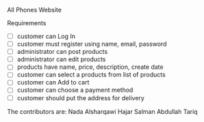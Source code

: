 All Phones Website

Requirements
- [ ] customer can Log In 
- [ ] customer must register using name, email, password
- [ ] administrator can post products
- [ ] administrator can edit products
- [ ] products have name, price, description, create date
- [ ] customer can select a products from list of products
- [ ] customer can Add to cart
- [ ] customer can choose a payment method 
- [ ] customer should put the address for delivery

The contributors are:
Nada Alsharqawi
Hajar Salman
Abdullah Tariq
